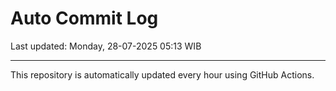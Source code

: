 # Auto Commit Log

Last updated: Monday, 28-07-2025 05:13 WIB

---

This repository is automatically updated every hour using GitHub Actions.
